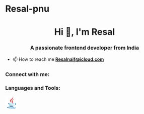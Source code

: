 # Resal-pnu
<h1 align="center">Hi 👋, I'm Resal</h1>
<h3 align="center">A passionate frontend developer from India</h3>

- 📫 How to reach me **Resalnaif@icloud.com**

<h3 align="left">Connect with me:</h3>
<p align="left">
</p>

<h3 align="left">Languages and Tools:</h3>
<p align="left"> <a href="https://www.java.com" target="_blank" rel="noreferrer"> <img src="https://raw.githubusercontent.com/devicons/devicon/master/icons/java/java-original.svg" alt="java" width="40" height="40"/> </a> </p>
